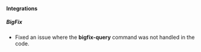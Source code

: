 
#### Integrations
##### BigFix
- Fixed an issue where the **bigfix-query** command was not handled in the code.
